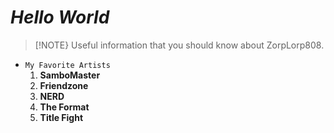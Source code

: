 # _Hello World_ 
> [!NOTE}
> Useful information that you should know about ZorpLorp808.
* `My Favorite Artists`
  1. **SamboMaster**
  2. **Friendzone**
  3. **NERD**
  4. **The Format**
  5. **Title Fight** 
